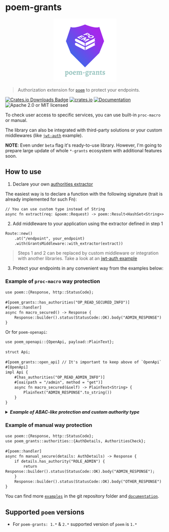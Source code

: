 # poem-grants

<p align="center">
    <img alt="poem-grants" src="https://github.com/DDtKey/protect-endpoints/raw/main/poem-grants/logo.png">
</p>

> Authorization extension for [`poem`] to protect your endpoints.

[![Crates.io Downloads Badge](https://img.shields.io/crates/d/poem-grants)](https://crates.io/crates/poem-grants)
[![crates.io](https://img.shields.io/crates/v/poem-grants)](https://crates.io/crates/poem-grants)
[![Documentation](https://docs.rs/poem-grants/badge.svg)](https://docs.rs/poem-grants)
![Apache 2.0 or MIT licensed](https://img.shields.io/crates/l/poem-grants)

To check user access to specific services, you can use built-in `proc-macro` or manual.

The library can also be integrated with third-party solutions or your custom middlewares (like [`jwt-auth`] example).

**NOTE**: Even under `beta` flag it's ready-to-use library. However, I'm going to prepare large update of whole `*-grants` ecosystem with additional features soon. 


## How to use

1. Declare your own [authorities extractor](./src/authorities/extractors.rs)
   
The easiest way is to declare a function with the following signature (trait is already implemented for such Fn):
```rust,ignore
// You can use custom type instead of String
async fn extract(req: &poem::Request) -> poem::Result<HashSet<String>>
```

2. Add middleware to your application using the extractor defined in step 1
   
```rust,ignore
Route::new()
    .at("/endpoint", your_endpoint)
    .with(GrantsMiddleware::with_extractor(extract))
```

> Steps 1 and 2 can be replaced by custom middleware or integration with another libraries. Take a look at an [jwt-auth example](../examples/poem/jwt-auth/src/main.rs)

3. Protect your endpoints in any convenient way from the examples below:

### Example of `proc-macro` way protection
```rust,no_run
use poem::{Response, http::StatusCode};

#[poem_grants::has_authorities("OP_READ_SECURED_INFO")]
#[poem::handler]
async fn macro_secured() -> Response {
    Response::builder().status(StatusCode::OK).body("ADMIN_RESPONSE")
}
```

Or for `poem-openapi`:
```rust,no_run
use poem_openapi::{OpenApi, payload::PlainText};

struct Api;

#[poem_grants::open_api] // It's important to keep above of `OpenApi`
#[OpenApi]
impl Api {
    #[has_authorities("OP_READ_ADMIN_INFO")]
    #[oai(path = "/admin", method = "get")]
    async fn macro_secured(&self) -> PlainText<String> {
        PlainText("ADMIN_RESPONSE".to_string())
    }
}
```

<details>

<summary> <b><i> Example of ABAC-like protection and custom authority type </i></b></summary>
<br/>


Here is an example using the `ty` and `expr` attributes. But these are independent features.

`expr` allows you to include some checks in the macro based on function params, it can be combined with authorities by using `all`/`any`.

`ty` allows you to use a custom type for th authorities (then the middleware needs to be configured). 
Take a look at an [enum-role example](../examples/poem/enum-role/src/main.rs)

```rust,ignore
use poem::{Response, http::StatusCode, web};
use enums::Role::{self, ADMIN};
use dto::User;

#[poem_grants::protect("ADMIN", expr = "*user_id == user.id", ty = "Role")]
#[poem::handler]
async fn macro_secured(user_id: web::Path<i32>, user: web::Data<User>) -> Response {
    Response::builder().status(StatusCode::OK).body("some secured response")
}

#[poem_grants::protect(any("ADMIN", expr = "user.is_super_user()"), ty = "Role")]
#[poem::handler]
async fn admin_or_super_user(user_id: web::Path<i32>, user: web::Data<User>) -> Response {
    Response::builder().status(StatusCode::OK).body("some secured response")
}
```

</details>  

### Example of manual way protection
```rust,no_run
use poem::{Response, http::StatusCode};
use poem_grants::authorities::{AuthDetails, AuthoritiesCheck};

#[poem::handler]
async fn manual_secure(details: AuthDetails) -> Response {
    if details.has_authority("ROLE_ADMIN") {
        return Response::builder().status(StatusCode::OK).body("ADMIN_RESPONSE");
    }
    Response::builder().status(StatusCode::OK).body("OTHER_RESPONSE")
}
```

You can find more [`examples`] in the git repository folder and [`documentation`].

## Supported `poem` versions
* For `poem-grants: 1.*` & `2.*` supported version of `poem` is `1.*`

[`jwt-auth`]: https://github.com/DDtKey/protect-endpoints/blob/main/examples/poem/jwt-auth
[`examples`]: https://github.com/DDtKey/protect-endpoints/tree/main/examples/poem
[`documentation`]: https://docs.rs/poem-grants
[`poem`]: https://github.com/poem-web/poem
[`poem-openapi`]: https://github.com/poem-web/poem/tree/master/poem-openapi
